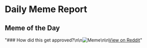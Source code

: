 # Daily Meme Report

## Meme of the Day
"### How did this get approved?\n\n![Meme](https://i.redd.it/2xamrqubghof1.png)\n\n[View on Reddit](https://redd.it/1ne1vyz)"
